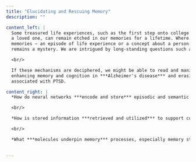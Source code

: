 ```yaml
---
title: "Elucidating and Rescuing Memory"
description: ""

content_left: |
  Some treasured life experiences, such as the first step onto college campus or the first glimpse of
  a loved one, can remain etched in our memories for a lifetime. Where and how different
  memories – an episode of life experience or a concept about a person – reside in the brain
  remains a mystery. We are intrigued by long-standing questions such as:

  <br/>

  If these mechanisms are deciphered, we might be able to read and manipulate memories, such as
  enhancing memory and cognition in ***Alzheimer's disease*** and erasing traumatic memories
  associated with PTSD.

content_right: |
  *How do neural networks ***encode and store*** episodic and semantic information?*

  <br/>

  *How is stored information ***retrieved and utilized*** to support cognitive processes like planning and thinking?*

  <br/>

  *What ***molecules underpin memory*** processes, especially memory storage?*
  

---
```


